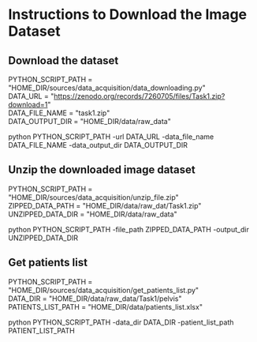

# Instructions to Download the Image Dataset
## Download the dataset

PYTHON_SCRIPT_PATH = "HOME_DIR/sources/data_acquisition/data_downloading.py" <br />
DATA_URL = "https://zenodo.org/records/7260705/files/Task1.zip?download=1" <br />
DATA_FILE_NAME = "task1.zip" <br />
DATA_OUTPUT_DIR = "HOME_DIR/data/raw_data"

python PYTHON_SCRIPT_PATH -url DATA_URL -data_file_name DATA_FILE_NAME -data_output_dir DATA_OUTPUT_DIR

## Unzip the downloaded image dataset

PYTHON_SCRIPT_PATH = "HOME_DIR/sources/data_acquisition/unzip_file.zip" <br />
ZIPPED_DATA_PATH = "HOME_DIR/data/raw_dat/Task1.zip" <br />
UNZIPPED_DATA_DIR = "HOME_DIR/data/raw_data"

python PYTHON_SCRIPT_PATH -file_path ZIPPED_DATA_PATH -output_dir UNZIPPED_DATA_DIR

## Get patients list

PYTHON_SCRIPT_PATH = "HOME_DIR/sources/data_acquisition/get_patients_list.py" <br />
DATA_DIR = "HOME_DIR/data/raw_data/Task1/pelvis" <br />
PATIENTS_LIST_PATH = "HOME_DIR/data/patients_list.xlsx"

python PYTHON_SCRIPT_PATH -data_dir DATA_DIR -patient_list_path PATIENT_LIST_PATH
